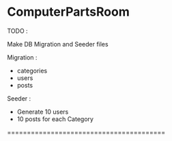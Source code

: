 # ComputerPartsRoom

TODO :

Make DB Migration and Seeder files

Migration :
- categories
- users
- posts

Seeder :
- Generate 10 users
- 10 posts for each Category

========================================
